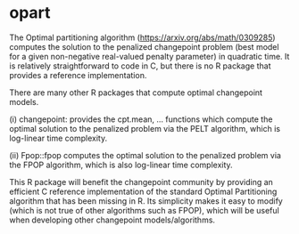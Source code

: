 # opart

The Optimal partitioning algorithm (https://arxiv.org/abs/math/0309285) computes the solution to the penalized changepoint problem (best model for a given non-negative real-valued penalty parameter) in quadratic time. It is relatively straightforward to code in C, but there is no R package that provides a reference implementation.

There are many other R packages that compute optimal changepoint models.

(i) changepoint: provides the cpt.mean, … functions which compute the optimal solution to the penalized problem via the PELT algorithm, which is log-linear time complexity.

(ii) Fpop::fpop computes the optimal solution to the penalized problem via the FPOP algorithm, which is also log-linear time complexity.

This R package will benefit the changepoint community by providing an efficient C reference implementation of the standard Optimal Partitioning algorithm that has been missing in R. Its simplicity makes it easy to modify (which is not true of other algorithms such as FPOP), which will be useful when developing other changepoint models/algorithms.
